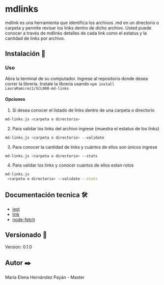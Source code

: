 # mdlinks
mdlink es una herramienta que identifica los archivos .md en un directorio o carpeta y permite revisar los links dentro de dicho archivo. Usted puede conocer a través de mdlinks detalles de cada link como el estatus y la cantidad de links por archivo.


## Instalación 🔧

### Uso
Abra la terminal de su computador. Ingrese al repositorio donde desea correr la librería.
Instale la librería usando ``npm install LauraRamirez1/SCL008-md-links``


#### Opciones

1. Si desea conocer el listado de links dentro de una carpeta o directorio
```sh
md-links.js <carpeta o directorio>  
```
2. Para validar los links del archivo ingrese (muestra el estatus de los links)
```sh
md-links.js <carpeta o directorio> --validate
```
3. Para conocer la cantidad de links y cuántos de ellos son únicos ingrese
```sh
md-links.js <carpeta o directorio> --stats 
```
4. Para validar los links y conocer cuantos de ellos estan rotos  
```sh
md-links.js
 <carpeta o directorio> --validate --stats 
```

## Documentación tecnica 🛠️
  
* [jest](https://jestjs.io/)
* [link](https://docs.npmjs.com/cli/link.html)
* [node-fetch](https://www.npmjs.com/package/node-fetch)

## Versionado 📌
Version: 0.1.0
## Autor ✒️
María Elena Hernández Payán - Master

